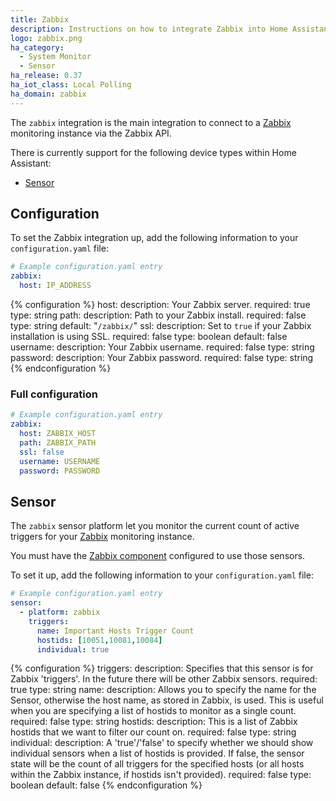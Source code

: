 ```yaml
---
title: Zabbix
description: Instructions on how to integrate Zabbix into Home Assistant.
logo: zabbix.png
ha_category:
  - System Monitor
  - Sensor
ha_release: 0.37
ha_iot_class: Local Polling
ha_domain: zabbix
---
```


The `zabbix` integration is the main integration to connect to a [Zabbix](https://www.zabbix.com/) monitoring instance via the Zabbix API.

There is currently support for the following device types within Home Assistant:

- [Sensor](#sensor)

## Configuration

To set the Zabbix integration up, add the following information to your `configuration.yaml` file:

```yaml
# Example configuration.yaml entry
zabbix:
  host: IP_ADDRESS
```

{% configuration %}
host:
  description: Your Zabbix server.
  required: true
  type: string
path:
  description: Path to your Zabbix install.
  required: false
  type: string
  default: "`/zabbix/`"
ssl:
  description: Set to `true` if your Zabbix installation is using SSL.
  required: false
  type: boolean
  default: false
username:
  description: Your Zabbix username.
  required: false
  type: string
password:
  description: Your Zabbix password.
  required: false
  type: string
{% endconfiguration %}

### Full configuration

```yaml
# Example configuration.yaml entry
zabbix:
  host: ZABBIX_HOST
  path: ZABBIX_PATH
  ssl: false
  username: USERNAME
  password: PASSWORD
```

## Sensor

The `zabbix` sensor platform let you monitor the current count of active triggers for your [Zabbix](https://www.zabbix.com/) monitoring instance.

<div class='note'>
You must have the <a href="#configuration">Zabbix component</a> configured to use those sensors.
</div>

To set it up, add the following information to your `configuration.yaml` file:

```yaml
# Example configuration.yaml entry
sensor:
  - platform: zabbix
    triggers:
      name: Important Hosts Trigger Count
      hostids: [10051,10081,10084]
      individual: true
```

{% configuration %}
triggers:
  description: Specifies that this sensor is for Zabbix 'triggers'. In the future there will be other Zabbix sensors.
  required: true
  type: string
name:
  description: Allows you to specify the name for the Sensor, otherwise the host name, as stored in Zabbix, is used. This is useful when you are specifying a list of hostids to monitor as a single count.
  required: false
  type: string
hostids:
  description: This is a list of Zabbix hostids that we want to filter our count on.
  required: false
  type: string
individual:
  description: A 'true'/'false' to specify whether we should show individual sensors when a list of hostids is provided. If false, the sensor state will be the count of all triggers for the specified hosts (or all hosts within the Zabbix instance, if hostids isn't provided).
  required: false
  type: boolean
  default: false
{% endconfiguration %}
